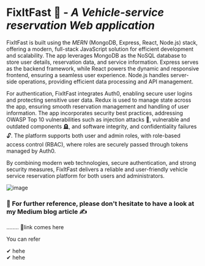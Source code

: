 <h1>FixItFast 🚗 - <i>A Vehicle-service reservation Web application</i></h1>
<p> <b></b>FixItFast is built using the <i>MERN</i> (MongoDB, Express, React, Node.js) stack, offering a modern, full-stack JavaScript solution for efficient development and scalability. The app leverages MongoDB as the NoSQL database to store user details, reservation data, and service information. Express serves as the backend framework, while React powers the dynamic and responsive frontend, ensuring a seamless user experience. Node.js handles server-side operations, providing efficient data processing and API management.

For authentication, FixItFast integrates Auth0, enabling secure user logins and protecting sensitive user data. Redux is used to manage state across the app, ensuring smooth reservation management and handling of user information. The app incorporates security best practices, addressing OWASP Top 10 vulnerabilities such as injection attacks 💉, vulnerable and outdated components 🪦, and software integrity, and confidentiality failures 🔓. The platform supports both user and admin roles, with role-based access control (RBAC), where roles are securely passed through tokens managed by Auth0. 

By combining modern web technologies, secure authentication, and strong security measures, FixItFast delivers a reliable and user-friendly vehicle service reservation platform for both users and administrators.</p>

![image](https://github.com/user-attachments/assets/d80e69ab-f193-431a-889f-93818ec8e1cd)

<h3>📝 For further reference, please don't hesitate to have a look at my Medium blog article ✍</h3>
........ 🔗link comes here
 <p> You can refer </p>
  ✔ hehe </br>
  ✔ hehe

